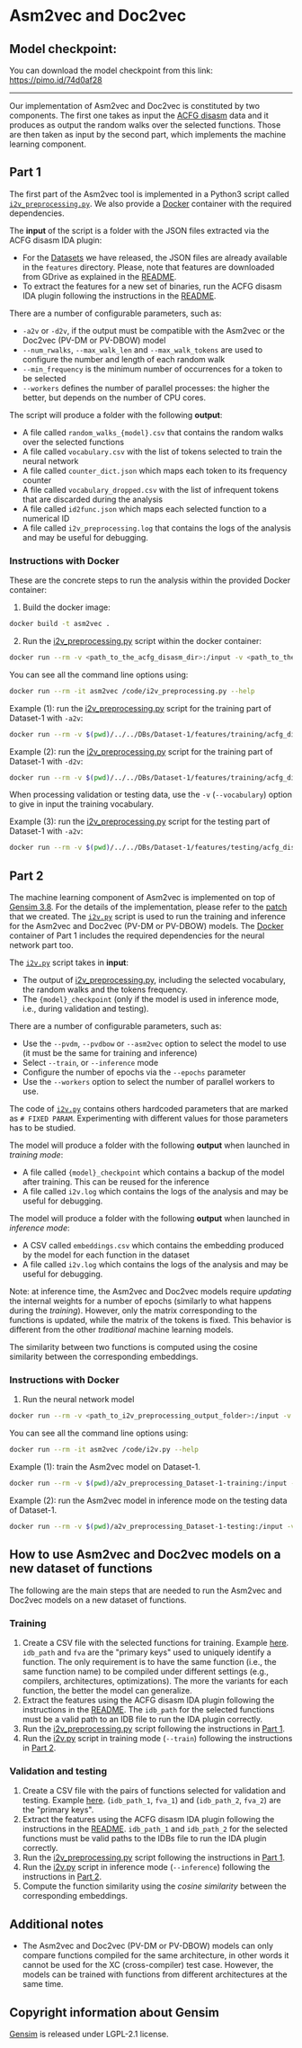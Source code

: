 # Asm2vec and Doc2vec

## Model checkpoint:

You can download the model checkpoint from this link: https://pimo.id/74d0af28

---

Our implementation of Asm2vec and Doc2vec is constituted by two components. The first one takes as input the [ACFG disasm](../../IDA_scripts/#ida-acfg-disasm) data and it produces as output the random walks over the selected functions. Those are then taken as input by the second part, which implements the machine learning component.

## Part 1
The first part of the Asm2vec tool is implemented in a Python3 script called [`i2v_preprocessing.py`](i2v_preprocessing.py). We also provide a [Docker](Dockerfile) container with the required dependencies.

The **input** of the script is a folder with the JSON files extracted via the ACFG disasm IDA plugin:
- For the [Datasets](../../DBs) we have released, the JSON files are already available in the `features` directory. Please, note that features are downloaded from GDrive as explained in the [README](../../DBs/#download-the-features-for-each-dataset).
- To extract the features for a new set of binaries, run the ACFG disasm IDA plugin following the instructions in the [README](../../IDA_scripts/#ida-acfg-disasm).

There are a number of configurable parameters, such as:
- `-a2v` or `-d2v`, if the output must be compatible with the Asm2vec or the Doc2vec (PV-DM or PV-DBOW) model
- `--num_rwalks`, `--max_walk_len` and `--max_walk_tokens` are used to configure the number and length of each random walk
- `--min_frequency` is the minimum number of occurrences for a token to be selected
- `--workers` defines the number of parallel processes: the higher the better, but depends on the number of CPU cores.

The script will produce a folder with the following **output**:
- A file called `random_walks_{model}.csv` that contains the random walks over the selected functions
- A file called `vocabulary.csv` with the list of tokens selected to train the neural network
- A file called `counter_dict.json` which maps each token to its frequency counter
- A file called `vocabulary_dropped.csv` with the list of infrequent tokens that are discarded during the analysis
- A file called `id2func.json` which maps each selected function to a numerical ID
- A file called `i2v_preprocessing.log` that contains the logs of the analysis and may be useful for debugging.

### Instructions with Docker
These are the concrete steps to run the analysis within the provided Docker container:

1. Build the docker image: 
```bash
docker build -t asm2vec .
```

2. Run the [i2v_preprocessing.py](i2v_preprocessing.py) script within the docker container:
```bash
docker run --rm -v <path_to_the_acfg_disasm_dir>:/input -v <path_to_the_output_dir>:/output -it asm2vec /code/i2v_preprocessing.py -d [--workers 4] [-a2v, -d2v] -i /input -o /output/
```

You can see all the command line options using:
```bash
docker run --rm -it asm2vec /code/i2v_preprocessing.py --help
```

Example (1): run the [i2v_preprocessing.py](i2v_preprocessing.py) script for the training part of Dataset-1 with `-a2v`:
```bash
docker run --rm -v $(pwd)/../../DBs/Dataset-1/features/training/acfg_disasm_Dataset-1_training:/input -v $(pwd):/output -it asm2vec /code/i2v_preprocessing.py -d -w4 -a2v -i /input -o /output/a2v_preprocessing_Dataset-1-training
```

Example (2): run the [i2v_preprocessing.py](i2v_preprocessing.py) script for the training part of Dataset-1 with `-d2v`:
```bash
docker run --rm -v $(pwd)/../../DBs/Dataset-1/features/training/acfg_disasm_Dataset-1_training:/input -v $(pwd):/output -it asm2vec /code/i2v_preprocessing.py -d -w4 -d2v -i /input -o /output/d2v_preprocessing_Dataset-1-training
```

When processing validation or testing data, use the `-v` (`--vocabulary`) option to give in input the training vocabulary.

Example (3): run the [i2v_preprocessing.py](i2v_preprocessing.py) script for the testing part of Dataset-1 with `-a2v`:
```bash
docker run --rm -v $(pwd)/../../DBs/Dataset-1/features/testing/acfg_disasm_Dataset-1_testing:/input -v $(pwd)/a2v_preprocessing_Dataset-1-training:/training_data -v $(pwd):/output -it asm2vec /code/i2v_preprocessing.py -d -w4 -a2v -i /input -v /training_data/vocabulary.csv -o /output/a2v_preprocessing_Dataset-1-testing
```

## Part 2
The machine learning component of Asm2vec is implemented on top of [Gensim 3.8](https://github.com/RaRe-Technologies/gensim). For the details of the implementation, please refer to the [patch](asm2vec.patch) that we created. The [`i2v.py`](i2v.py) script is used to run the training and inference for the Asm2vec and Doc2vec (PV-DM or PV-DBOW) models. The [Docker](Dockerfile) container of Part 1 includes the required dependencies for the neural network part too.

The [`i2v.py`](i2v.py) script takes in **input**:
- The output of [i2v_preprocessing.py](i2v_preprocessing.py), including the selected vocabulary, the random walks and the tokens frequency.
- The `{model}_checkpoint` (only if the model is used in inference mode, i.e., during validation and testing).

There are a number of configurable parameters, such as:
- Use the `--pvdm`, `--pvdbow` or `--asm2vec` option to select the model to use (it must be the same for training and inference)
- Select `--train`, or `--inference` mode
- Configure the number of epochs via the `--epochs` parameter
- Use the `--workers` option to select the number of parallel workers to use.

The code of [`i2v.py`](i2v.py) contains others hardcoded parameters that are marked as `# FIXED PARAM`. Experimenting with different values for those parameters has to be studied.

The model will produce a folder with the following **output** when launched in *training mode*:
- A file called `{model}_checkpoint` which contains a backup of the model after training. This can be reused for the inference
- A file called `i2v.log` which contains the logs of the analysis and may be useful for debugging.

The model will produce a folder with the following **output** when launched in *inference mode*:
- A CSV called `embeddings.csv` which contains the embedding produced by the model for each function in the dataset
- A file called `i2v.log` which contains the logs of the analysis and may be useful for debugging.

Note: at inference time, the Asm2vec and Doc2vec models require *updating* the internal weights for a number of epochs (similarly to what happens during the *training*). However, only the matrix corresponding to the functions is updated, while the matrix of the tokens is fixed. This behavior is different from the other *traditional* machine learning models.

The similarity between two functions is computed using the cosine similarity between the corresponding embeddings.

### Instructions with Docker
1. Run the neural network model
```bash
docker run --rm -v <path_to_i2v_preprocessing_output_folder>:/input -v $(pwd):/output -it asm2vec /code/i2v.py -d [--asm2vec, --pvdm, --pvdbow] [--train, --inference, --log] -e1 -w4 --inputdir /input/ -o /output/output_folder
```

You can see all the command line options using:
```bash
docker run --rm -it asm2vec /code/i2v.py --help
```

Example (1): train the Asm2vec model on Dataset-1.
```bash
docker run --rm -v $(pwd)/a2v_preprocessing_Dataset-1-training:/input -v $(pwd):/output -it asm2vec /code/i2v.py -d --asm2vec --train -e1 -w4 --inputdir /input/ -o /output/asm2vec_train_Dataset-1-training
```

Example (2): run the Asm2vec model in inference mode on the testing data of Dataset-1.
```bash
docker run --rm -v $(pwd)/a2v_preprocessing_Dataset-1-testing:/input -v $(pwd)/asm2vec_train_Dataset-1-training:/checkpoint -v $(pwd):/output -it asm2vec /code/i2v.py -d --asm2vec --inference -e1 -w4 --inputdir /input/ -c /checkpoint -o /output/asm2vec_inference_Dataset-1-testing
```

## How to use Asm2vec and Doc2vec models on a new dataset of functions

The following are the main steps that are needed to run the Asm2vec and Doc2vec models on a new dataset of functions.

### Training

1. Create a CSV file with the selected functions for training. Example [here](../../DBs/Dataset-1/training_Dataset-1.csv). `idb_path` and `fva` are the "primary keys" used to uniquely identify a function. The only requirement is to have the same function (i.e., the same function name) to be compiled under different settings (e.g., compilers, architectures, optimizations). The more the variants for each function, the better the model can generalize.
2. Extract the features using the ACFG disasm IDA plugin following the instructions in the [README](../../IDA_scripts/#ida-acfg-disasm). The `idb_path` for the selected functions must be a valid path to an IDB file to run the IDA plugin correctly.
3. Run the [i2v_preprocessing.py](i2v_preprocessing.py) script following the instructions in [Part 1](#part-1).
4. Run the [i2v.py](i2v.py) script in training mode (`--train`) following the instructions in [Part 2](#part-2).

### Validation and testing

1. Create a CSV file with the pairs of functions selected for validation and testing. Example [here](../../DBs/Dataset-1/pairs). (`idb_path_1`, `fva_1`) and (`idb_path_2`, `fva_2`) are the "primary keys".
2. Extract the features using the ACFG disasm IDA plugin following the instructions in the [README](../../IDA_scripts/#ida-acfg-disasm). `idb_path_1` and `idb_path_2` for the selected functions must be valid paths to the IDBs file to run the IDA plugin correctly.
3. Run the [i2v_preprocessing.py](i2v_preprocessing.py) script following the instructions in [Part 1](#part-1).
4. Run the [i2v.py](i2v.py) script in inference mode (`--inference`) following the instructions in [Part 2](#part-2).
5. Compute the function similarity using the *cosine similarity* between the corresponding embeddings.

## Additional notes

* The Asm2vec and Doc2vec (PV-DM or PV-DBOW) models can only compare functions compiled for the same architecture, in other words it cannot be used for the XC (cross-compiler) test case. However, the models can be trained with functions from different architectures at the same time.

## Copyright information about Gensim
[Gensim](https://github.com/RaRe-Technologies/gensim) is released under LGPL-2.1 license.



